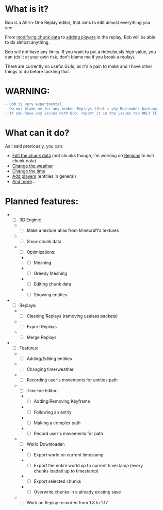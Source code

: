 # What is it?
Bob is a All-In-One Replay editor, that aims to edit almost everything you see.

From [modifying chunk data](https://www.youtube.com/watch?v=2UeZoHjp0s4) to [adding players](https://www.youtube.com/watch?v=qZpBwZYVf8M) in the replay, Bob will be able to do almost anything.

Bob will not have any limits. If you want to put a ridiculously high value, you can (do it at your own risk, don't blame me if you break a replay).

There are currently no useful GUIs, as it's a pain to make and I have other things to do before tackling that.

# WARNING:
```diff
- Bob is very experimental.
- Do not blame me for any broken Replays (that's why Bob makes backups), but follow next point instead.
- If you have any issues with Bob, report it in the issues tab ONLY IF IT HASN'T BEEN REPORTED ALREADY.
```

# What can it do?
As I said previously, you can:
* [Edit the chunk data](https://www.youtube.com/watch?v=2UeZoHjp0s4) (not chunks though, i'm working on [Regions](https://github.com/RaderRMT/Regions) to edit chunk data)
* [Change the weather](https://www.youtube.com/watch?v=rSy1GLKjlyc)
* [Change the time](https://www.youtube.com/watch?v=jJNyomiZLfQ)
* [Add players](https://www.youtube.com/watch?v=qZpBwZYVf8M) (entities in general)
* [And more](https://www.youtube.com/watch?v=dQw4w9WgXcQ)...

# Planned features:
* - [ ] 3D Engine:
  * - [ ] Make a texture atlas from Minecraft's textures
  * - [ ] Show chunk data
  * - [ ] Optimizations:
    * - [ ] Meshing
    * - [ ] Greedy Meshing
    * - [ ] Editing chunk data
    * - [ ] Showing entities
* - [ ] Replays:
  * - [ ] Cleaning Replays (removing useless packets)
  * - [ ] Export Replays
  * - [ ] Merge Replays
* - [ ] Features:
  * - [ ] Adding/Editing entities
  * - [ ] Changing time/weather
  * - [ ] Recording user's movements for entities path
  * - [ ] Timeline Editor:
    * - [ ] Adding/Removing Keyframe
    * - [ ] Following an entity
    * - [ ] Making a complex path
    * - [ ] Record user's movements for path
  * - [ ] World Downloader:
    * - [ ] Export world on current timestamp
    * - [ ] Export the entire world up to current timestamp (every chunks loaded up to timestamp)
    * - [ ] Export selected chunks
    * - [ ] Overwrite chunks in a already existing save
  * - [ ] Work on Replay recorded from 1.8 to 1.17

